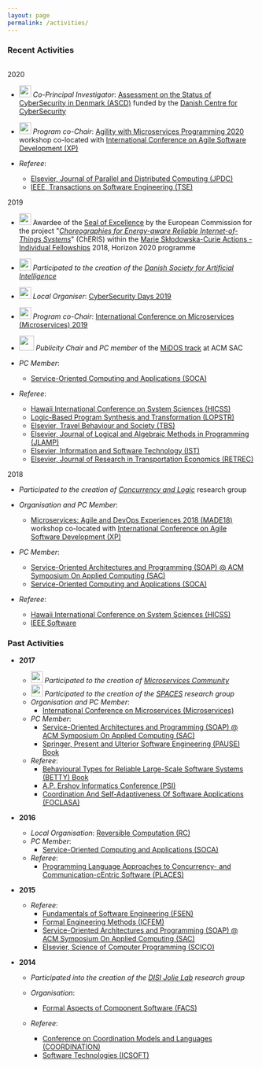 ```yaml
---
layout: page
permalink: /activities/
---
```


### Recent Activities
<div style="height: 1em"></div>

<div class="act-year">
<span>2020</span>

<div markdown="1">

-  <img style="height:24px;" src="/imgs/ascd_project.png"> *Co-Principal Investigator*: [Assessment on the Status of CyberSecurity in Denmark (ASCD)](https://ascd.dk/) funded by the [Danish Centre for CyberSecurity](https://fe-ddis.dk/cfcs/Pages/cfcs.aspx)
-  <img style="height:24px;" src="/imgs/amp2020.svg"> *Program co-Chair*: [Agility with Microservices Programming 2020](https://amp.fe.up.pt/2020/) workshop co-located with [International Conference on Agile Software Development (XP)](https://www.agilealliance.org/xp2020/)

- *Referee*: 
  - [Elsevier, Journal of Parallel and Distributed Computing (JPDC)](https://www.journals.elsevier.com/journal-of-parallel-and-distributed-computing) 
  - [IEEE, Transactions on Software Engineering (TSE)](https://www.computer.org/csdl/journal/ts)

</div>
</div>

<div class="act-year">
<span>2019</span>

<div markdown="1">

- <img style="height:24px;" src="/imgs/europe.png"> Awardee of the <a href="https://ec.europa.eu/info/research-and-innovation/funding/funding-opportunities/seal-excellence_en">Seal of Excellence</a> 
by the European Commission for the project "<a href="/activities/832512_ChERIS_ESR.pdf"><em>Choreographies for Energy-aware Reliable Internet-of-Things Systems</em></a>" (ChERIS) 
within the <a href="https://ec.europa.eu/research/mariecurieactions/actions/individual-fellowships_en">Marie Skłodowska-Curie Actions - Individual Fellowships</a> 2018, Horizon 2020 programme

-  <img style="height:24px;" src="/imgs/dsai.png"> *Participated to the creation of the [Danish Society for Artificial Intelligence](https://dsai.sdu.dk/)*

-  <img style="height:24px;" src="/imgs/cybersecurity_days.png"> *Local Organiser*: [CyberSecurity Days 2019](https://cyberdays2019.sdu.dk/) 

-  <img style="height:24px;" src="/imgs/microservices_logo.png"> *Program co-Chair*: [International Conference on Microservices (Microservices) 2019](http://conf-micro.services/2019) 

- <img style="height:30px;" src="/imgs/midos_logo.png"> *Publicity Chair* and *PC member* of the [MiDOS track](https://midos2019.sdu.dk/) at ACM SAC

- *PC Member*: 
  - [Service-Oriented Computing and Applications (SOCA)](https://www.cs.ccu.edu.tw/~conference/soca2019/)

- *Referee*:
  - [Hawaii International Conference on System Sciences (HICSS)](http://hicss.hawaii.edu/program-hicss52/) 
  - [Logic-Based Program Synthesis and Transformation (LOPSTR)](http://www.cs.unibo.it/projects/lopstr19/)
  - [Elsevier, Travel Behaviour and Society (TBS)](https://www.journals.elsevier.com/travel-behaviour-and-society) 
  - [Elsevier, Journal of Logical and Algebraic Methods in Programming (JLAMP)](https://www.journals.elsevier.com/journal-of-logical-and-algebraic-methods-in-programming) 
  - [Elsevier, Information and Software Technology (IST)](https://www.journals.elsevier.com/information-and-software-technology) 
  - [Elsevier, Journal of Research in Transportation Economics (RETREC)](https://www.journals.elsevier.com/research-in-transportation-economics)

</div>
</div>

<div class="act-year">
<span>2018</span>

<div markdown="1">

- *Participated to the creation of [Concurrency and Logic](http://concurrency.sdu.dk)* research group
- *Organisation and PC Member*:
  - [Microservices: Agile and DevOps Experiences 2018 (MADE18)](https://sites.google.com/view/made18) workshop co-located with [International Conference on Agile Software Development (XP)](https://www.agilealliance.org/xp2018/)
- *PC Member*: 
  - [Service-Oriented Architectures and Programming (SOAP) @ ACM Symposium On Applied Computing (SAC)](http://sac-soap.sdu.dk/soap2018/) 
  - [Service-Oriented Computing and Applications (SOCA)](http://conferences.computer.org/soca/)
    
- *Referee*:
  - [Hawaii International Conference on System Sciences (HICSS)](http://hicss.hawaii.edu/program-hicss51/)
  - [IEEE Software](https://www.computer.org/software-magazine/2017/02/10/microservices-call-for-papers/)

</div>
</div>

<div class="past-act" markdown="1" >

### Past Activities

- **2017**
  - <img style="height:24px;" src="../imgs/microservices_logo.png"> *Participated to the creation of [Microservices Community](http://microservices.sdu.dk)*
  - <img style="width:24px;" src="../imgs/spaces.png"> *Participated to the creation of the [SPACES](http://cs.unibo.it/projects/spaces2017) research group*
  - *Organisation and PC Member*: 
    - [International Conference on Microservices (Microservices)](http://conf-micro.services/)
  - *PC Member*: 
    - [Service-Oriented Architectures and Programming (SOAP) @ ACM Symposium On Applied Computing (SAC)](http://sac-soap.sdu.dk/soap2017/) 
    - [Springer, Present and Ulterior Software Engineering (PAUSE) Book](http://se.inf.ethz.ch/old/people/meyer/publications/)
  - *Referee*: 
    - [Behavioural Types for Reliable Large-Scale Software Systems (BETTY) Book](http://www.behavioural-types.eu/) 
    - [A.P. Ershov Informatics Conference (PSI)](http://psi.nsc.ru/) 
    - [Coordination And Self-Adaptiveness Of Software Applications (FOCLASA)](http://foclasa.lcc.uma.es/)

- **2016**
  - *Local Organisation*: [Reversible Computation (RC)](http://www.reversible-computation.org/2016/)
  - *PC Member*: 
    - [Service-Oriented Computing and Applications (SOCA)](http://conferences.computer.org/soca/2016/iot_st.htm)
  - *Referee*: 
    - [Programming Language Approaches to Concurrency- and Communication-cEntric Software (PLACES)](http://places16.by.di.fc.ul.pt/)

- **2015**
  - *Referee*: 
    - [Fundamentals of Software Engineering (FSEN)](http://fsen.ir/2015/)
    - [Formal Engineering Methods (ICFEM)](http://icfem2015.lri.fr/)
    - [Service-Oriented Architectures and Programming (SOAP) @ ACM Symposium On Applied Computing (SAC)](http://www.sigapp.org/sac/sac2015/)
    - [Elsevier, Science of Computer Programming (SCICO)](https://ees.elsevier.com/scico/default.asp)

- **2014**
  - *Participated into the creation of the [DISI Jolie Lab](http://cs.unibo.it/projects/jolie) research group*

  - *Organisation*:
    - [Formal Aspects of Component Software (FACS)](http://facs2014.cs.unibo.it/)

  - *Referee*:
    - [Conference on Coordination Models and Languages (COORDINATION)](https://www.discotec2014.tu-berlin.de/)
    - [Software Technologies (ICSOFT)](http://www.icsoft.org/?y=2014)

</div>